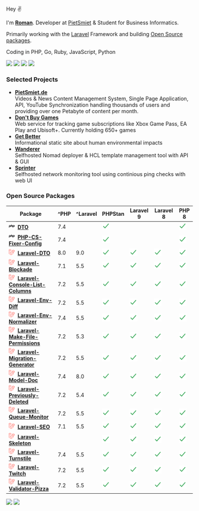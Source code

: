 Hey ✌️

I'm [**Roman**](https://ich.wtf). Developer at [PietSmiet](https://github.com/PietSmietde) & Student for Business Informatics.

Primarily working with the [Laravel](https://laravel.com) Framework and building [Open Source packages](https://github.com/romanzipp?tab=repositories&q=Laravel).

Coding in PHP, Go, Ruby, JavaScript, Python

[![](https://img.shields.io/badge/Follow_@romanzipp-blue?logo=twitter&logoColor=white&style=for-the-badge)](https://twitter.com/romanzipp)
[![](https://img.shields.io/badge/Sponsor%20%F0%9F%A4%8D-black?logo=github&logoColor=white&style=for-the-badge&color=b34bff)](https://github.com/sponsors/romanzipp)
[![](https://img.shields.io/badge/Linkedin-black?logo=linkedin&logoColor=white&style=for-the-badge&color=0077b5)](https://www.linkedin.com/in/romanzipp/)
[![](https://img.shields.io/badge/ich.wtf-black?logoColor=white&style=for-the-badge&color=3053c6&label=Website&labelColor=black)](https://ich.wtf)

### Selected Projects

- [**PietSmiet.de**](https://www.pietsmiet.de)    
Videos & News Content Management System, Single Page Application, API, YouTube Synchronization handling thousands of users and providing over one Petabyte of content per month.
- [**Don't Buy Games**](https://dontbuy.games)    
Web service for tracking game subscriptions like Xbox Game Pass, EA Play and Ubisoft+. Currently holding 650+ games
- [**Get Better**](https://get-better.me)    
Informational static site about human environmental impacts
- [**Wanderer**](https://github.com/romanzipp/Wanderer)    
Selfhosted Nomad deployer & HCL template management tool with API & GUI
- [**Sprinter**](https://github.com/romanzipp/Sprinter)    
Selfhosted network monitoring tool using continious ping checks with web UI

### Open Source Packages

|Package|^PHP|^Laravel|PHPStan|Laravel 9|Laravel 8|PHP 8|
|---|---|---|---|---|---|---|
|![](assets/logos/php.png) [**DTO**](https://github.com/romanzipp/DTO)|7.4||![](assets/logos/check.png)|||![](assets/logos/check.png)|
|![](assets/logos/php.png) [**PHP-CS-Fixer-Config**](https://github.com/romanzipp/PHP-CS-Fixer-Config)|7.4||![](assets/logos/check.png)|||![](assets/logos/check.png)|
|![](assets/logos/laravel.png) [**Laravel-DTO**](https://github.com/romanzipp/Laravel-DTO)|8.0|9.0|![](assets/logos/check.png)|![](assets/logos/check.png)|![](assets/logos/check.png)|![](assets/logos/check.png)|
|![](assets/logos/laravel.png) [**Laravel-Blockade**](https://github.com/romanzipp/Laravel-Blockade)|7.1|5.5|![](assets/logos/check.png)|![](assets/logos/check.png)|![](assets/logos/check.png)|![](assets/logos/check.png)|
|![](assets/logos/laravel.png) [**Laravel-Console-List-Columns**](https://github.com/romanzipp/Laravel-Console-List-Columns)|7.2|5.5|![](assets/logos/check.png)|![](assets/logos/check.png)|![](assets/logos/check.png)|![](assets/logos/check.png)|
|![](assets/logos/laravel.png) [**Laravel-Env-Diff**](https://github.com/romanzipp/Laravel-Env-Diff)|7.2|5.5|![](assets/logos/check.png)|![](assets/logos/check.png)|![](assets/logos/check.png)|![](assets/logos/check.png)|
|![](assets/logos/laravel.png) [**Laravel-Env-Normalizer**](https://github.com/romanzipp/Laravel-Env-Normalizer)|7.4|5.5|![](assets/logos/check.png)|![](assets/logos/check.png)|![](assets/logos/check.png)|![](assets/logos/check.png)|
|![](assets/logos/laravel.png) [**Laravel-Make-File-Permissions**](https://github.com/romanzipp/Laravel-Make-File-Permissions)|7.2|5.3|![](assets/logos/check.png)|![](assets/logos/check.png)|![](assets/logos/check.png)|![](assets/logos/check.png)|
|![](assets/logos/laravel.png) [**Laravel-Migration-Generator**](https://github.com/romanzipp/Laravel-Migration-Generator)|7.2|5.5|![](assets/logos/check.png)|![](assets/logos/check.png)|![](assets/logos/check.png)|![](assets/logos/check.png)|
|![](assets/logos/laravel.png) [**Laravel-Model-Doc**](https://github.com/romanzipp/Laravel-Model-Doc)|7.4|8.0|![](assets/logos/check.png)|![](assets/logos/check.png)|![](assets/logos/check.png)|![](assets/logos/check.png)|
|![](assets/logos/laravel.png) [**Laravel-Previously-Deleted**](https://github.com/romanzipp/Laravel-Previously-Deleted)|7.2|5.4|![](assets/logos/check.png)|![](assets/logos/check.png)|![](assets/logos/check.png)|![](assets/logos/check.png)|
|![](assets/logos/laravel.png) [**Laravel-Queue-Monitor**](https://github.com/romanzipp/Laravel-Queue-Monitor)|7.2|5.5|![](assets/logos/check.png)|![](assets/logos/check.png)|![](assets/logos/check.png)|![](assets/logos/check.png)|
|![](assets/logos/laravel.png) [**Laravel-SEO**](https://github.com/romanzipp/Laravel-SEO)|7.1|5.5|![](assets/logos/check.png)|![](assets/logos/check.png)|![](assets/logos/check.png)|![](assets/logos/check.png)|
|![](assets/logos/laravel.png) [**Laravel-Skeleton**](https://github.com/romanzipp/Laravel-Skeleton)|||![](assets/logos/check.png)|![](assets/logos/check.png)|![](assets/logos/check.png)|![](assets/logos/check.png)|
|![](assets/logos/laravel.png) [**Laravel-Turnstile**](https://github.com/romanzipp/Laravel-Turnstile)|7.4|5.5|![](assets/logos/check.png)|![](assets/logos/check.png)|![](assets/logos/check.png)|![](assets/logos/check.png)|
|![](assets/logos/laravel.png) [**Laravel-Twitch**](https://github.com/romanzipp/Laravel-Twitch)|7.2|5.5|![](assets/logos/check.png)|![](assets/logos/check.png)|![](assets/logos/check.png)|![](assets/logos/check.png)|
|![](assets/logos/laravel.png) [**Laravel-Validator-Pizza**](https://github.com/romanzipp/Laravel-Validator-Pizza)|7.2|5.5|![](assets/logos/check.png)|![](assets/logos/check.png)|![](assets/logos/check.png)|![](assets/logos/check.png)|


![](https://img.shields.io/badge/21,989-black?style=for-the-badge&color=3053c6&label=Commits&labelColor=black)
![](https://img.shields.io/badge/971-black?style=for-the-badge&color=3053c6&label=Stars&labelColor=black)
